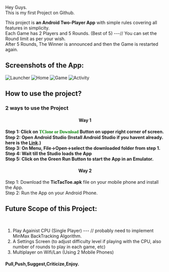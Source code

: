 Hey Guys. <br>
This is my first Project on Github.<br>

This project is <b>an Android Two-Player App</b> with simple rules covering all features in simplicity.<br> 
Each Game has 2 Players and 5 Rounds. (Best of 5) ---// You can set the Round limit as per your wish.<br>
After 5 Rounds, The Winner is announced and then the Game is restarted again. <br>

<b><h2>Screenshots of the App:</h2></b>

![Launcher](1.PNG "Launcher Screen")
![Home](2.PNG "Home Screen")
![Game](3.PNG "Game Screen")
![Activity](4.PNG "Result Screen")

<b><h2>How to use the project?</h2></b>
<h3> 2 ways to use the Project</h3>
<h4><center>Way 1</center><h4>
Step 1: Click on <b> <font face="verdana" color="green">TClone or Download</font></b> Button on upper right corner of screen.<br>
Step 2: Open Android Studio (Install Android Studio if you havent already. here is the <a href="https://developer.android.com/studio/install.html">Link</a>.)<br>
Step 3: On Menu, File->Open->select the downloaded folder from step 1.<br>
Step 4: Wait till the Studio loads the App<br>
Step 5: Click on the Green Run Button to start the App in an Emulator.<br>
<h4><center>Way 2</center></h4>
Step 1: Download the <b>TicTacToe.apk</b> file on your mobile phone and install the App.<br>
Step 2: Run the App on your Android Phone.<br>

<b><h2>Future Scope of this Project:</h2></b><br>
1. Play Againist CPU (Single Player) --- // probably need to implement MinMax BackTracking Algorithm.<br>
2. A Settings Screen (to adjust difficulty level if playing with the CPU, also number of rounds to play in each game, etc)<br>
3. Multiplayer on Wifi/Lan (Using 2 Mobile Phones)<br>

<b> <h4>Pull,Push,Suggest,Criticize,Enjoy.</h4></b>
